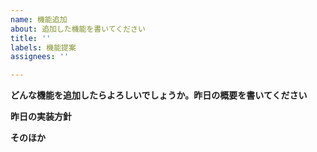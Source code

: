 ```yaml
---
name: 機能追加
about: 追加した機能を書いてください
title: ''
labels: 機能提案
assignees: ''

---
```


**どんな機能を追加したらよろしいでしょうか。昨日の概要を書いてください**


**昨日の実装方針**

**そのほか**
